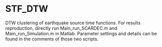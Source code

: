 # STF_DTW
DTW clustering of earthquake source time functions. For results reproduction, directly run Main_run_SCARDEC.m and Main_run_Simulation.m in Matlab. Parameter settings and details can be found in the comments of those two scripts.
